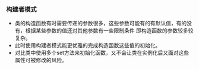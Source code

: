 ### 构建者模式

- 类的构造函数有时需要传递的参数很多，这些参数可能有的有默认值，有的没有，根据某些参数的值还对其他参数有一些限制条件
即构造函数的参数较多较复杂。
- 此时使用构建者模式能更优雅的完成构造函数这些值的初始化。
- 对比类中使用多个set方法来初始化函数，又不会让类在实例化后又面对这些属性可被修改的风险。